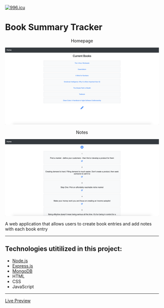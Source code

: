 [![996.icu](https://img.shields.io/badge/link-996.icu-red.svg)](https://996.icu)

# Book Summary Tracker

<p align = "middle"> Homepage </p>

![alt-text-1](https://github.com/AndyUGA/BookSummaryTracker/blob/master/Screenshots/Homepage.png) <p align = "middle"> Notes </p> ![alt-text-2](https://github.com/AndyUGA/BookSummaryTracker/blob/master/Screenshots/Notes.png)


A web application that allows users to create book entries and add notes with each book entry

------------------------------------------------------------------------------------------------------------------------------  

## Technologies utitilized in this project:
- [Node.js](https://nodejs.org/en/) 
- [Express.js](https://expressjs.com)
- [MongoDB](https://www.mongodb.com) 
- HTML
- CSS
- JavaScript

---------------------------------------------------------------------------------------------------------------------------
[Live Preview](https://rdr.andytruong.dev)
